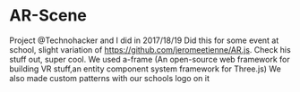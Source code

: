 # AR-Scene
Project @Technohacker and I did in 2017/18/19
Did this for some event at school, slight variation of https://github.com/jeromeetienne/AR.js. Check his stuff out, super cool.
We used a-frame (An open-source web framework for building VR stuff,an entity component system framework for Three.js)
We also made custom patterns with our schools logo on it 
